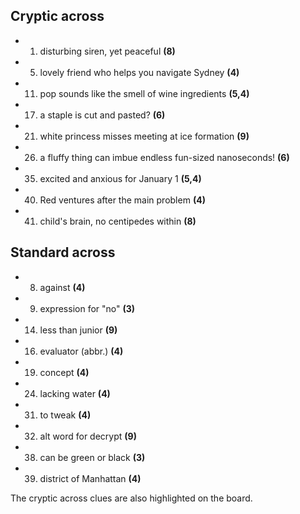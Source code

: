 ## Cryptic across

- 1. disturbing siren, yet peaceful **(8)**
- 5. lovely friend who helps you navigate Sydney **(4)**
- 11. pop sounds like the smell of wine ingredients **(5,4)**
- 17. a staple is cut and pasted? **(6)**
- 21. white princess misses meeting at ice formation **(9)**
- 26. a fluffy thing can imbue endless fun-sized nanoseconds! **(6)**
- 35. excited and anxious for January 1 **(5,4)**
- 40. Red ventures after the main problem **(4)**
- 41. child's brain, no centipedes within **(8)**

## Standard across

- 8. against **(4)**
- 9. expression for "no" **(3)**
- 14. less than junior **(9)**
- 16. evaluator (abbr.) **(4)**
- 19. concept **(4)**
- 24. lacking water **(4)**
- 31. to tweak **(4)**
- 32. alt word for decrypt **(9)**
- 38. can be green or black **(3)**
- 39. district of Manhattan **(4)**

The cryptic across clues are also highlighted on the board.